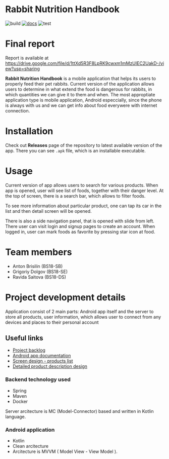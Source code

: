 #  Rabbit Nutrition Handbook

![build](https://github.com/inno-nyan-dev/PetFood/actions/workflows/android_build.yml/badge.svg)
[![docs](https://github.com/inno-nyan-dev/PetFood/actions/workflows/build_docs.yml/badge.svg)](https://inno-nyan-dev.github.io/PetFood)
![test](https://github.com/inno-nyan-dev/PetFood/actions/workflows/android_test.yml/badge.svg)

# Final report
Report is available at https://drive.google.com/file/d/1ttXd5R3F8LpRK9cwxm1mMzUIEC2UakD-/view?usp=sharing

**Rabbit Nutrition Handbook** is a mobile application that helps its users to properly feed their pet rabbits. Current version of the application allows users to determine in what extend the food is dangerous for rabbits, in which quantities we can give it to them and when. The most approptiate application type is mobile application, Android especcially, since the phone is always with us and we can get info about food everywere with internet connection.

# Installation
Check out **Releases** page of the repository to latest available version of the app. There you can see `.apk` file, which is an installable executable. 

# Usage
Current version of app allows users to search for various products. When app is opened, user will see list of foods, together with their danger level. At the top 
of screen, there is a search bar, which allows to filter foods.

To see more information about particular product, one can tap its car in the list and then detail screen will be opened.

There is also a side navigation panel, that is opened with slide from left. There user can visit login
and signup pages to create an account. When logged in, user can mark foods as favorite by pressing star icon at food.

# Team members
- Anton Brisilin (BS18-SB)
- Grigoriy Dolgov (BS18-SE)
- Ravida Saitova (BS18-DS)

# Project development details

Application consist of 2 main parts: Android app itself and the server to store all products, user information, which allows user to connect from any devices and places to their personal account

## Useful links 

- [Project backlog](https://github.com/orgs/inno-nyan-dev/projects/1)
- [Android app documentation](https://inno-nyan-dev.github.io/PetFood/)
- [Screen design - products list](https://www.justinmind.com/usernote/tests/51948828/51952214/51952216/index.html#/screens/5e9a1d73-e5ba-4404-ac76-a6ec5c08827e)
- [Detailed product description design](https://www.justinmind.com/usernote/tests/51948828/52111644/52111646/index.html#/screens/c4f394c1-7fb1-478b-a909-b745186b5eeb)

### Backend technology used
- Spring
- Maven
- Docker

Server arcitecture is MC (Model-Connector) based and written in Kotlin language.

### Android application 
- Kotlin 
- Clean arcitecture 
- Arcitecture is MVVM ( Model View - View Model ).
